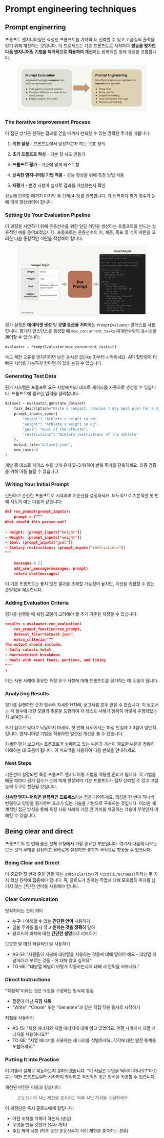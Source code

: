 # Prompt engineering techniques

## Prompt enginerring

프롬프트 엔지니어링은 작성한 프롬프트를 가져와 더 신뢰할 수 있고 고품질의 출력을 얻기 위해 개선하는 것입니다. 이 프로세스는 기본 프롬프트로 시작하여 **성능을 평가한 다음 엔지니어링 기법을 체계적으로 적용하여 개선**하는 반복적인 정제 과정을 포함합니다.

<figure><img src="../../.gitbook/assets/claude-with-the-anthropic-api/prompt-enginerring.png" alt=""><figcaption></figcaption></figure>

### The Iterative Improvement Process

이 접근 방식은 원하는 결과를 얻을 때까지 반복할 수 있는 명확한 주기를 따릅니다:

1. **목표 설정** - 프롬프트에서 달성하고자 하는 목표 정의

2. **초기 프롬프트 작성** - 기본 첫 시도 만들기

3. **프롬프트 평가** - 기준에 맞게 테스트합

4. **신속한 엔지니어링 기법 적용** - 성능 향상을 위해 특정 방법 사용

5. **재평가** - 변경 사항이 실제로 결과를 개선했는지 확인

성능에 만족할 때까지 마지막 두 단계(4-5)를 반복합니다. 각 반복마다 평가 점수가 눈에 띄게 향상되어야 합니다.

### Setting Up Your Evaluation Pipeline

이 과정을 시연하기 위해 운동선수를 위한 일일 식단을 생성하는 프롬프트를 만드는 실용적인 예를 들어보겠습니다. 프롬프트는 운동선수의 키, 체중, 목표 및 식이 제한을 고려한 다음 종합적인 식단을 작성해야 합니다.

<figure><img src="../../.gitbook/assets/claude-with-the-anthropic-api/setting-up-your-evaluation-pipeline.png" alt=""><figcaption></figcaption></figure>

평가 설정은 **데이터셋 생성** 및 **모델 등급을 처리**하는 `PromptEvaluator` 클래스를 사용합니다. 평가자 인스턴스를 생성할 때 `max_concurrent_tasks` 매개변수와의 동시성을 제어할 수 있습니다:

```python
evaluator = PromptEvaluator(max_concurrent_tasks=5)
```

속도 제한 오류를 방지하려면 낮은 동시성 값(like 3)부터 시작하세요. API 할당량이 더 빠른 처리를 가능하게 한다면 이 값을 늘릴 수 있습니다.

### Generating Test Data

평가 시스템은 프롬프트 요구 사항에 따라 테스트 케이스를 자동으로 생성할 수 있습니다. 프롬프트에 필요한 입력을 정의합니다:

```python
dataset = evaluator.generate_dataset(
    task_description="Write a compact, concise 1 day meal plan for a single athlete",
    prompt_inputs_spec={
        "height": "Athlete's height in cm",
        "weight": "Athlete's weight in kg", 
        "goal": "Goal of the athlete",
        "restrictions": "Dietary restrictions of the athlete"
    },
    output_file="dataset.json",
    num_cases=3
)
```

개발 중 테스트 케이스 수를 낮게 유지(2~3개)하여 반복 주기를 단축하세요. 최종 검증을 위해 이를 늘릴 수 있습니다.

### Writing Your Initial Prompt

간단하고 순진한 프롬프트로 시작하여 기준선을 설정하세요. 의도적으로 기본적인 첫 번째 시도의 예는 다음과 같습니다:

```json
def run_prompt(prompt_inputs):
    prompt = f"""
What should this person eat?

- Height: {prompt_inputs["height"]}
- Weight: {prompt_inputs["weight"]}
- Goal: {prompt_inputs["goal"]}
- Dietary restrictions: {prompt_inputs["restrictions"]}
"""
    
    messages = []
    add_user_message(messages, prompt)
    return chat(messages)
```

이 기본 프롬프트는 좋지 않은 결과를 초래할 가능성이 높지만, 개선을 측정할 수 있는 출발점을 제공합니다.

### Adding Evaluation Criteria

평가를 실행할 때 채점 모델이 고려해야 할 추가 기준을 지정할 수 있습니다:

```json
results = evaluator.run_evaluation(
    run_prompt_function=run_prompt,
    dataset_file="dataset.json",
    extra_criteria="""
The output should include:
- Daily caloric total
- Macronutrient breakdown  
- Meals with exact foods, portions, and timing
"""
)
```

이는 사용 사례에 중요한 특정 요구 사항에 대해 프롬프트를 평가하는 데 도움이 됩니다.

### Analyzing Results

평가를 실행하면 숫자 점수와 자세한 HTML 보고서를 모두 얻을 수 있습니다. 이 보고서는 각 점수에 대한 모델의 추론을 포함하여 각 테스트 사례가 정확히 어떻게 수행되었는지 보여줍니다.

초기 점수가 낮다고 낙담하지 마세요. 첫 번째 시도에서는 10점 만점에 2.3점이 일반적입니다. 엔지니어링 기법을 적용하면 일관된 개선을 볼 수 있습니다.

자세한 평가 보고서는 프롬프트가 실패하고 있는 부분과 개선이 필요한 부분을 정확히 이해하는 데 도움이 됩니다. 이 피드백을 사용하여 다음 반복을 안내하세요.

### Nest Steps

기준선이 설정되면 특정 프롬프트 엔지니어링 기법을 적용할 준비가 됩니다. 각 기법을 배울 때마다 평가 점수가 눈에 띄게 향상되어 기본 프롬프트가 점차 신뢰할 수 있고 고성능의 도구로 전환될 것입니다.

**신속한 엔지니어링은 반복적인 프로세스**라는 점을 기억하세요. 핵심은 한 번에 하나씩 변경하고 영향을 평가하며 효과가 있는 기술을 기반으로 구축하는 것입니다. 이러한 체계적인 접근 방식을 통해 특정 사용 사례에 가장 큰 가치를 제공하는 기술이 무엇인지 이해할 수 있습니다.

## Being clear and direct

프롬프트의 첫 번째 줄은 전체 요청에서 가장 중요한 부분입니다. 여기서 다음에 나오는 모든 것의 무대를 설정하고 올바르게 설정하면 결과가 극적으로 향상될 수 있습니다.

### Being Clear and Direct

이 중요한 첫 번째 줄을 만들 때는 `명확성(clarity)`과 `직접성(directness)`이라는 두 가지 핵심 원칙에 집중해야 합니다. 즉, 클로드가 원하는 작업에 대해 모호함의 여지를 남기지 않는 간단한 언어를 사용해야 합니다.

### Clear Communication

명확하다는 것의 의미
- 누구나 이해할 수 있는 **간단한 언어** 사용하기
- 덤불 주위를 돌지 않고 **원하는 것을 정확히** 말하
- 클로드의 과제에 대한 **간단한 설명**으로 리드하기

 모호한 말 대신 직설적인 말 사용하기
 - AS-SI: "사람들이 지붕에 태양열을 사용하는 것들에 대해 알아야 해요 - 태양열 패널이라고 부르는 것들 - 에 대해 알고 싶어요"
 - TO-BE: "태양열 패널이 어떻게 작동하는지에 대해 세 단락을 써보세요."

### Direct Instructions

"직접적"이라는 것은 요청을 구성하는 방식에 중점
- 질문이 아닌 **지침 사용**
- "Write", "Create" 또는 "Generate"과 같은 직접 작용 동사로 시작하기

지침을 사용하기
- AS-IS: "재생 에너지와 지열 에너지에 대해 읽고 있었어요. 어떤 나라에서 지열 에너지를 사용하나요?"
- TO-BE: "지열 에너지를 사용하는 세 나라를 식별하세요. 각각에 대한 발전 통계를 포함하세요."

### Putting It Into Practice

이 기술이 실제로 작동하는지 살펴보겠습니다. "이 사람은 무엇을 먹어야 하나요?"라고 묻는 약한 프롬프트부터 시작하여 명확하고 직접적인 접근 방식을 적용할 수 있습니다.

개선된 버전은 다음과 같습니다: 

> 운동선수의 식단 제한을 충족하는 하루 식단 계획을 수립하세요.

이 개정판은 즉시 클로드에게 알립니다:
- 어떤 조치를 취해야 하는지 (생성)
- 무엇을 만들 것인가 (식사 계획)
- 주요 제약 사항 (하루 동안 운동선수가 식이 제한을 충족하는 경우)